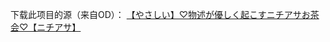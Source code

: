 下载此项目的源（来自OD）：
[【やさしい】♡物述が優しく起こすニチアサお茶会♡【ニチアサ】](https://archive.mbalice.com/down/%E7%94%9F%E8%82%89/%E6%B2%B9%E7%AE%A1%E7%94%9F%E8%82%89/2019.8/%E3%80%90%E3%82%84%E3%81%95%E3%81%97%E3%81%84%E3%80%91%E2%99%A1%E7%89%A9%E8%BF%B0%E3%81%8C%E5%84%AA%E3%81%97%E3%81%8F%E8%B5%B7%E3%81%93%E3%81%99%E3%83%8B%E3%83%81%E3%82%A2%E3%82%B5%E3%81%8A%E8%8C%B6%E4%BC%9A%E2%99%A1%E3%80%90%E3%83%8B%E3%83%81%E3%82%A2%E3%82%B5%E3%80%91.mp4)
